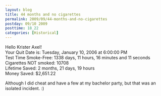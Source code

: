 ```yaml
---
layout: blog
title: 44 months and no cigarettes
permalink: 2009/09/44-months-and-no-cigarettes
postday: 09/10 2009
posttime: 18_22
categories: [Historical]
---
```


<p>Hello Krister Axel!<br />
Your Quit Date is: Tuesday, January 10, 2006 at 6:00:00 PM<br />
Test Time Smoke-Free: 1338 days, 11 hours, 16 minutes and 11 seconds<br />
Cigarettes NOT smoked: 10708<br />
Lifetime Saved: 2 months, 21 days, 19 hours<br />
Money Saved: $2,651.22</p>
<p>Although I did cheat and have a few at my bachelor party, but that was an isolated incident. :)</p>
